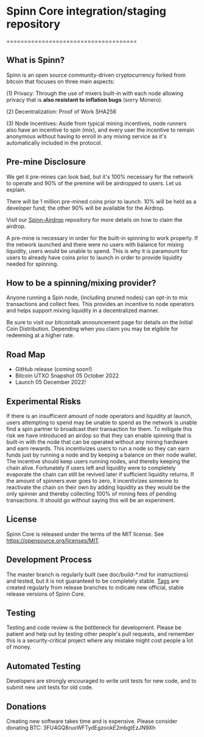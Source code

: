 # Spinn Core integration/staging repository
=====================================

## What is Spinn?

Spinn is an open source community-driven cryptocurrency forked from bitcoin that focuses on three main aspects:

(1) Privacy: Through the use of mixers built-in with each node allowing privacy that is __also resistant to inflation bugs__ (sorry Monero).

(2) Decentralization: Proof of Work SHA256 

(3) Node Incentives: Aside from typical mining incentives, node runners also have an incentive to spin (mix), and every user the incentive to remain anonymous without having to enroll in any mixing service as it's automatically included in the protocol.

## Pre-mine Disclosure
We get it pre-mines can look bad, but it's 100% necessary for the network to operate and 90% of the premine will be airdropped to users. Let us explain.

There will be 1 million pre-mined coins prior to launch.
10% will be held as a developer fund;
the other 90% will be available for the Airdrop.

Visit our [Spinn-Airdrop](https://github.com/spinn-DR/spinn-airdrop) repository for more details on how to claim the airdrop.

A pre-mine is necessary in order for the built-in spinning to work properly. If the network launched and there were no users with balance for mixing liquidity, users would be unable to spend. This is why it is paramount for users to already have coins prior to launch in order to provide liquidity needed for spinning.

## How to be a spinning/mixing provider?

Anyone running a Spin node, (including pruned nodes) can opt-in to mix transactions and collect fees. This provides an incentive to node operators and helps support mixing liquidity in a decentralized manner. 

Be sure to visit our bitcointalk announcement page for details on the Initial Coin Distribution. Depending when you claim you may be elgibile for redeeming at a higher rate.

## Road Map
- GitHub release  (coming soon!) 
- Bitcoin UTXO Snapshot 05 October 2022
- Launch 05 December 2022!


## Experimental Risks
If there is an insufficient amount of node operators and liquidity at launch, users attempting to spend may be unable to spend as the network is unable find a spin partner to broadcast their transaction for them. To mitigate this risk we have introduced an airdop so that they can enable spinning that is built-in with the node that can be operated without any mining hardware and earn rewards. This incentivizes users to run a node so they can earn funds just by running a node and by keeping a balance on their node wallet. The incentive should keep users running nodes, and thereby keeping the chain alive. Fortunately if users left and liquidity were to completely evaporate the chain can still be revived later if sufficient liquidity returns.  If the amount of spinners ever goes to zero, it incentivizes someone to reactivate the chain on their own by adding liquidity as they would be the only spinner and thereby collecting 100% of mining fees of pending transactions. It should go without saying this will be an experiment.
 
## License
Spinn Core is released under the terms of the MIT license. See https://opensource.org/licenses/MIT.

## Development Process

The master branch is regularly built (see doc/build-*.md for instructions) and tested, but it is not guaranteed to be completely stable. [Tags](https://github.com/spinn-DR/Spinn/tags) are created regularly from release branches to indicate new official, stable release versions of Spinn Core.


## Testing

Testing and code review is the bottleneck for development. Please be patient and help out by testing other people's pull requests, and remember this is a security-critical project where any mistake might cost people a lot of money.

## Automated Testing

Developers are strongly encouraged to write unit tests for new code, and to submit new unit tests for old code.

## Donations

Creating new software takes time and is expensive. Please consider donating BTC: 3FU4GQ8ruxWFTydEgzookE2mbgtEzJN9Xh

